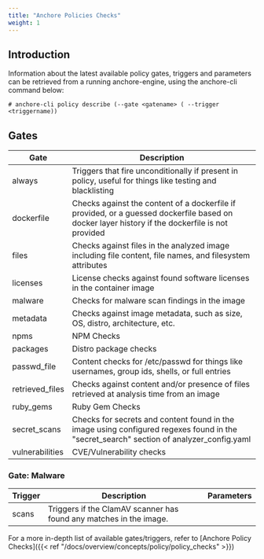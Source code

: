 ```yaml
---
title: "Anchore Policies Checks"
weight: 1
---
```


## Introduction

Information about the latest available policy gates, triggers and parameters can be retrieved from a running anchore-engine, using the anchore-cli command below:

`# anchore-cli policy describe (--gate <gatename> ( --trigger <triggername))`


## Gates

| Gate            | Description                                                |
|-----------------|------------------------------------------------------------|
| always          | Triggers that fire unconditionally if present in policy, useful for things like testing and blacklisting
| dockerfile      | Checks against the content of a dockerfile if provided, or a guessed dockerfile based on docker layer history if the dockerfile is not provided
| files           | Checks against files in the analyzed image including file  content, file names, and filesystem attributes
| licenses        | License checks against found software licenses in the container image
| malware         | Checks for malware scan findings in the image              
| metadata        | Checks against image metadata, such as size, OS, distro, architecture, etc.
| npms            | NPM Checks
| packages        | Distro package checks
| passwd_file     | Content checks for /etc/passwd for things like usernames, group ids, shells, or full entries
| retrieved_files | Checks against content and/or presence of files retrieved at analysis time from an image
| ruby_gems       | Ruby Gem Checks
| secret_scans    | Checks for secrets and content found in the image using configured regexes found in the "secret_search" section of analyzer_config.yaml
| vulnerabilities | CVE/Vulnerability checks

### Gate: Malware

| Trigger | Description                        | Parameters |
|---------|------------------------------------|------------|
| scans   | Triggers if the ClamAV scanner has found any matches in the image.  |  |


For a more in-depth list of available gates/triggers, refer to [Anchore Policy Checks]({{< ref "/docs/overview/concepts/policy/policy_checks" >}})
